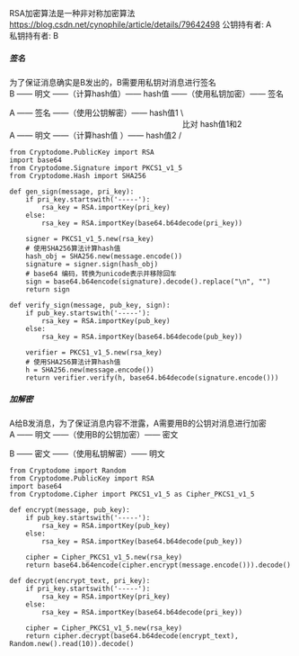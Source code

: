 RSA加密算法是一种非对称加密算法<https://blog.csdn.net/cynophile/article/details/79642498>
公钥持有者: A   
私钥持有者: B
##### 签名
为了保证消息确实是B发出的，B需要用私钥对消息进行签名   
B —— 明文 ——（计算hash值）—— hash值 ——（使用私钥加密）—— 签名   

A —— 签名 ——（使用公钥解密）—— hash值1 \   
　　　　　　　　　　　　　　　　　　　　　　比对 hash值1和2   
A —— 明文 ——（计算hash值 ）—— hash值2 /   

```
from Cryptodome.PublicKey import RSA
import base64
from Cryptodome.Signature import PKCS1_v1_5
from Cryptodome.Hash import SHA256

def gen_sign(message, pri_key):
    if pri_key.startswith('-----'):
        rsa_key = RSA.importKey(pri_key)
    else:
        rsa_key = RSA.importKey(base64.b64decode(pri_key))

    signer = PKCS1_v1_5.new(rsa_key)
    # 使用SHA256算法计算hash值
    hash_obj = SHA256.new(message.encode())
    signature = signer.sign(hash_obj)
    # base64 编码，转换为unicode表示并移除回车
    sign = base64.b64encode(signature).decode().replace("\n", "")
    return sign

def verify_sign(message, pub_key, sign):
    if pub_key.startswith('-----'):
        rsa_key = RSA.importKey(pub_key)
    else:
        rsa_key = RSA.importKey(base64.b64decode(pub_key))

    verifier = PKCS1_v1_5.new(rsa_key)
    # 使用SHA256算法计算hash值
    h = SHA256.new(message.encode())
    return verifier.verify(h, base64.b64decode(signature.encode()))
```
##### 加解密
A给B发消息，为了保证消息内容不泄露，A需要用B的公钥对消息进行加密   
A —— 明文 ——（使用B的公钥加密）—— 密文   

B —— 密文 ——（使用私钥解密）—— 明文   

```
from Cryptodome import Random
from Cryptodome.PublicKey import RSA
import base64
from Cryptodome.Cipher import PKCS1_v1_5 as Cipher_PKCS1_v1_5

def encrypt(message, pub_key):
    if pub_key.startswith('-----'):
        rsa_key = RSA.importKey(pub_key)
    else:
        rsa_key = RSA.importKey(base64.b64decode(pub_key))

    cipher = Cipher_PKCS1_v1_5.new(rsa_key)
    return base64.b64encode(cipher.encrypt(message.encode())).decode()

def decrypt(encrypt_text, pri_key):
    if pri_key.startswith('-----'):
        rsa_key = RSA.importKey(pri_key)
    else:
        rsa_key = RSA.importKey(base64.b64decode(pri_key))

    cipher = Cipher_PKCS1_v1_5.new(rsa_key)
    return cipher.decrypt(base64.b64decode(encrypt_text), Random.new().read(10)).decode()
```
